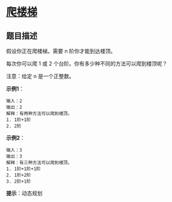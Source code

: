 # [爬楼梯][Title]

## 题目描述

假设你正在爬楼梯。需要 n 阶你才能到达楼顶。

每次你可以爬 1 或 2 个台阶。你有多少种不同的方法可以爬到楼顶呢？

注意：给定 n 是一个正整数。

**示例1**：

    输入：2
    输出：2
    解释：有两种方法可以爬到楼顶。
    1. 1阶+1阶
    2. 2阶

**示例2**：

    输入：3
    输出：3
    解释：有三种方法可以爬到楼顶。
    1. 1阶+1阶+1阶
    2. 1阶+2阶
    3. 2阶+1阶

**提示**：动态规划

[Title]: https://leetcode-cn.com/problems/climbing-stairs/description/